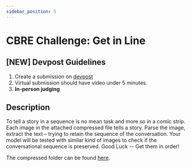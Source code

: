 ```yaml
---
sidebar_position: 5
---
```


# CBRE Challenge: Get in Line

## [NEW] Devpost Guidelines
1. Create a submission on [devpost](https://tamudatathon2022.devpost.com)
2. Virtual submission should have video under 5 minutes.
3. **In-person judging**

## Description
To tell a story in a sequence is no mean task and more so in a comic strip. Each image in the attached compressed file tells a story. Parse the image, extract the text – trying to retain the sequence of the conversation. Your model will be tested with similar kind of images to check if the conversational sequence is preserved. Good Luck -- Get them in order!

The compressed folder can be found [here](./cbre/training-strips.zip).
